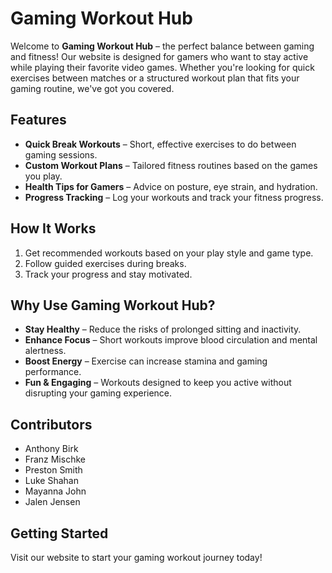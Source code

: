 # Gaming Workout Hub

Welcome to **Gaming Workout Hub** – the perfect balance between gaming and fitness! Our website is designed for gamers who want to stay active while playing their favorite video games. Whether you're looking for quick exercises between matches or a structured workout plan that fits your gaming routine, we've got you covered.

## Features

- **Quick Break Workouts** – Short, effective exercises to do between gaming sessions.
- **Custom Workout Plans** – Tailored fitness routines based on the games you play.
- **Health Tips for Gamers** – Advice on posture, eye strain, and hydration.
- **Progress Tracking** – Log your workouts and track your fitness progress.

## How It Works
1. Get recommended workouts based on your play style and game type.
2. Follow guided exercises during breaks.
3. Track your progress and stay motivated.

## Why Use Gaming Workout Hub?

- **Stay Healthy** – Reduce the risks of prolonged sitting and inactivity.
- **Enhance Focus** – Short workouts improve blood circulation and mental alertness.
- **Boost Energy** – Exercise can increase stamina and gaming performance.
- **Fun & Engaging** – Workouts designed to keep you active without disrupting your gaming experience.

## Contributors

- Anthony Birk
- Franz Mischke
- Preston Smith
- Luke Shahan
- Mayanna John
- Jalen Jensen

## Getting Started

Visit our website to start your gaming workout journey today!

